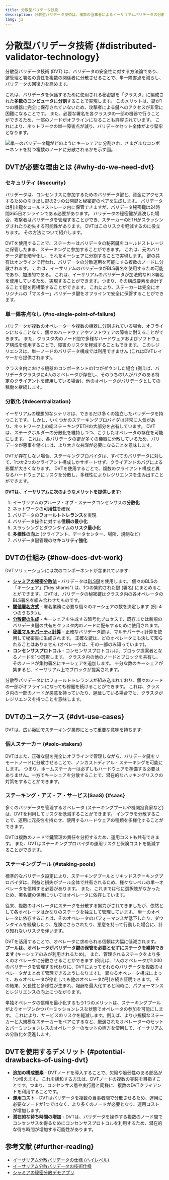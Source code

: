```yaml
---
title: 分散型バリデータ技術
description: 分散型バリデータ技術は、複数の当事者によるイーサリアムバリデータの分散運用を可能にします。
lang: ja
---
```


# 分散型バリデータ技術 {#distributed-validator-technology}

分散型バリデータ技術 (DVT) は、バリデータの安全性に対する方法論であり、鍵管理と署名の責任を複数の関係者に分散させることで、単一障害点を減らし、バリデータの回復力を高めます。

これは、バリデータを保護するために使用される秘密鍵を「クラスタ」に編成された**多数のコンピュータ**に**分割**することで実現します。 このメリットは、鍵が1つの機器に完全に保存されていないため、攻撃者による鍵へのアクセスが非常に困難になることです。 また、必要な署名を各クラスタの一部の機器で行うことができるため、一部のノードがオフラインになることも許容されています。 これにより、ネットワークの単一障害点が減り、バリデータセット全体がより堅牢となります。

![単一のバリデータ鍵がどのようにキーシェアに分割され、さまざまなコンポーネントを持つ複数のノードに分散されるかを示す図。](./dvt-cluster.png)

## DVTが必要な理由とは {#why-do-we-need-dvt}

### セキュリティ {#security}

バリデータは、コンセンサスに参加するためのバリデータ鍵と、資金にアクセスするための引き出し鍵の2つの公開鍵と秘密鍵のペアを生成します。 バリデータは引出鍵をコールドストレージ内に保管できますが、バリデータ秘密鍵は24時間365日オンラインである必要があります。 バリデータの秘密鍵が漏洩した場合、攻撃者はバリデータを管理することができ、ステーカーのETHがスラッシングされたり紛失する可能性があります。 DVTはこのリスクを軽減するのに役立ちます。 その方法について紹介します。

DVTを使用することで、ステーカーはバリデータの秘密鍵をコールドストレージに保管したまま、ステーキングに参加することができます。 これは、元のバリデータ鍵を暗号化し、それをキーシェアに分割することで実現します。 鍵の共有はオンラインで行われ、バリデータの分散運用を可能にする複数のノードに分散されます。 これは、イーサリアムのバリデータがBLS署名を使用するため可能であり、加法的である。 これは、イーサリアムのバリデータが加法的なBLS署名を使用しているため、実現することができます。つまり、その構成要素を合計することで鍵を再構築することができます。 これにより、ステーカーは完全にオリジナルの「マスター」バリデータ鍵をオフラインで安全に保管することができます。

### 単一障害点なし {#no-single-point-of-failure}

バリデータが複数のオペレーターや複数の機器に分割されている場合、オフラインになることなく、個々のハードウェアやソフトウェアの障害に耐えることができます。 また、クラスタ内のノード間で多様なハードウェアおよびソフトウェア構成を使用することで、障害のリスクを軽減することもできます。 このレジリエンスは、単一ノードのバリデータ構成では利用できません (これはDVTレイヤーから提供されます)。

クラスタ内における機器のコンポーネントの1つがダウンした場合 (例えば、バリデータクラスタに4人のオペレータが存在し、そのうちの1人がバグのある特定のクライアントを使用している場合)、他のオペレータがバリデータとしての稼働を継続します。

### 分散化 {#decentralization}

イーサリアムの理想的なシナリオは、できるだけ多くの独立したバリデータを持つことです。 しかし、いくつかのステーキングプロバイダは非常に人気があり、ネットワーク上の総ステーキングETHの大部分を占有しています。 DVTは、ステークホルダーの分散化を維持しつつ、こうしたオペレータの存在を可能にします。 これは、各バリデータの鍵が多くの機器に分散しているため、バリデータが悪事を働くには、より大きな共謀が必要になることを意味します。

DVTが存在しない場合、ステーキングプロバイダは、すべてのバリデータに対して、1つか2つのクライアント構成しかサポートせず、クライアントのバグによる影響が大きくなります。 DVTを使用することで、複数のクライアント構成と異なるハードウェアにリスクを分散し、多様性によりレジリエンスを生み出すことができます。

**DVTは、イーサリアムに次のようなメリットを提供します:**

1. イーサリアムのプルーフ・オブ・ステークコンセンサスの**分散化**
2. ネットワークの**可用性**を確保
3. バリデータの**フォールトトレランス**を実現
4. バリデータ操作に対する**信頼の最小化**
5. スラッシングとダウンタイムの**リスク最小化**
6. **多様性の向上** (クライアント、データセンター、場所、規制など)
7. バリデータ鍵管理の**セキュリティ強化**

## DVTの仕組み {#how-does-dvt-work}

DVTソリューションには次のコンポーネントが含まれています:

- **[シャミアの秘密分散法](https://medium.com/@keylesstech/a-beginners-guide-to-shamir-s-secret-sharing-e864efbf3648)** - バリデータは[BLS鍵](https://en.wikipedia.org/wiki/BLS_digital_signature)を使用します。 個々のBLSの「キーシェア」("key shares") は、1つの集約された鍵 (署名) にまとめることができます。 DVTは、バリデータの秘密鍵はクラスタ内の各オペレータのBLS署名を組み合わせたものです。
- **[閾値署名方式](https://medium.com/nethermind-NEPH/threshold-signature-schemes-36f40bc42aca)** - 署名業務に必要な個々のキーシェアの数を決定します (例: 4つのうち3つ)。
- **[分散鍵の生成](https://medium.com/toruslabs/what-distributed-key-generation-is-866adc79620)** -  キーシェアを生成する暗号化プロセスで、既存または新規のバリデータ鍵の共有をクラスタ内のノードに配布するために使用されます。
- **[秘匿マルチパーティ計算](https://messari.io/report/applying-multiparty-computation-to-the-world-of-blockchains)** - 正確なバリデータ鍵は、マルチパーティ計算を使用して秘密裏に生成されます。 正確な鍵は、どのオペレータにも決して知られることはありません (オペレータは、その一部のみ知っています)。
- **コンセンサスプロトコル** - コンセンサスプロトコルは、ブロック提案者となるノードを1つ選択します。 クラスタ内の他のノードとブロックを共有し、そのノードが集約署名にキーシェアを追加します。 十分な数のキーシェアが集まると、イーサリアム上でブロックが提案されます。

分散型バリデータにはフォールトトレランスが組み込まれており、個々のノードの一部がオフラインになっても稼働を続けることができます。 これは、クラスタ内の一部のノードが悪意を持っていたり、遅延している場合でも、クラスタがレジリエンスを持つことを意味します。

## DVTのユースケース {#dvt-use-cases}

DVTは、広い範囲でステーキング業界にとって重要な意味を持ちます:

### 個人ステーカー {#solo-stakers}

DVTはまた、正確な鍵を完全にオフラインで管理しながら、バリデータ鍵をリモートノードに分散させることで、ノンカストディアル・ステーキングを可能にします。 つまり、ホームステーカーは必ずしもハードウェアを準備する必要はありません。一方でキーシェアを分散することで、潜在的なハッキングリスクの対策をすることができます。

### ステーキング・アズ・ア・サービス(SaaS) {#saas}

多くのバリデータを管理するオペレータ (ステーキングプールや機関投資家など) は、DVTを利用してリスクを低減することができます。 インフラを分散することで、運用に冗長性を持たせ、使用するハードウェアの種類を多様化することができます。

DVTは複数のノードで鍵管理の責任を分担するため、運用コストも共有できます。 また、DVTはステーキングプロバイダの運用リスクと保険コストを低減することができます。

### ステーキングプール {#staking-pools}

標準的なバリデータ設定により、ステーキングプールとリキッドステーキングプロバイダは、利益と損失がプール全体で共有されるため、様々なレベルの単一オペレータを信頼する必要があります。 また、これまでは他に選択肢がなかったため、署名鍵の保護についてはオペレータに依存しています。

従来、複数のオペレータにステークを分散する努力がされてきましたが、依然として各オペレータはかなりのステークを独立して管理しています。 単一のオペレータに依存することは、そのオペレータのパフォーマンスが低下したり、ダウンタイムを経験したり、危険にさらされたり、悪意を持って行動した場合に、計り知れないリスクを伴います。

DVTを活用することで、オペレータに求められる信頼は大幅に低減されます。 **プールは、オペレータがバリデータ鍵の保管を必要とせずにステークを維持できます** (キーシェアのみが利用されるため)。 また、管理されるステークをより多くのオペレータに分散させることができます (例えば、1人のオペレータが1,000のバリデータを管理する代わりに、DVTによってそれらのバリデータを複数のオペレータがまとめて管理できるようになります)。 異なるオペレータ構成によって、あるオペレータが停止しても他のオペレータが引き続き証明できます。 その結果、冗長性と多様性が生まれ、報酬を最大化すると同時に、パフォーマンスとレジリエンスの向上につながります。

単独オペレータの信頼を最小化するもう1つのメリットは、ステーキングプールがよりオープンかつパーミッションレスな状態でオペレータの参加を可能にします。 これにより、サービスのリスクを軽減します。例えば、より小規模なステーカーと大規模なステーカーをペアにするなど、厳選されたオペレーターのセットとパーミッションレスのオペレーターのセットの両方を使用して、イーサリアムの分散化を促進します。

## DVTを使用するデメリット {#potential-drawbacks-of-using-dvt}

- **追加の構成要素** - DVTノードを導入することで、欠陥や脆弱性のある部品が1つ増えます。 これを緩和する方法は、DVTノードの複数の実装を目指すことです。つまり、コンセンサス層や実行層と同様に、複数のDVTクライアントを利用することです。
- **運用コスト** - DVTはバリデータを複数の当事者間で分散させるため、運用に必要なノードが1つではなく、より多くのノードが必要となり、運用コストが増加します。
- **潜在的な待ち時間の増加** - DVTは、バリデータを操作する複数のノード間でコンセンサスを得るためにコンセンサスプロトコルを利用するため、潜在的な待ち時間が増加する可能性があります。

## 参考文献 {#further-reading}

- [イーサリアム分散バリデータの仕様 (ハイレベル)](https://github.com/Nephele/distributed-validator-specs)
- [イーサリアム分散バリデータの技術仕様](https://github.com/Nephele/distributed-validator-specs/tree/dev/src/dvspec)
- [シャミアの秘密分散デモアプリ](https://iancoleman.io/shamir/)
